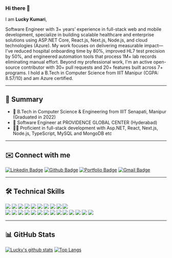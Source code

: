 ### Hi there 👋  
I am **Lucky Kumari**,  

Software Engineer with 3+ years’ experience in full-stack web and mobile development, specialize in building scalable healthcare and enterprise solutions using ASP.NET Core, React.js, Next.js, Node.js, and cloud technologies (Azure). My work focuses on delivering measurable impact—I've reduced hospital onboarding time by 80%, improved HL7 test precision by 50%, and engineered automation tools that process 1M+ lab records eliminating manual effort. Beyond my professional work, I'm an active open-source contributor with 30+ pull requests and 20+ features built across 7+ programs. I hold a B.Tech in Computer Science from IIIT Manipur (CGPA: 8.57/10) and am Azure certified.

---

## 🚀 Summary

- 🧠 B.Tech in Computer Science & Engineering from IIIT Senapati, Manipur (Graduated in 2022)
- 💼 Software Engineer at PROVIDENCE GLOBAL CENTER (Hyderabad)
- 👨‍💻 Proficient in full-stack development with Asp.NET, React, Next.js, Node.js, TypeScript, MySQL and MongoDB etc

---

## ✉️ Connect with me

[![Linkedin Badge](https://img.shields.io/badge/-luckykumarirai-blue?style=plastic&logo=linkedin&logoColor=white&link=https://www.linkedin.com/in/luckykumarirai/)](https://www.linkedin.com/in/luckykumarirai/)
[![Github Badge](https://img.shields.io/badge/-luckykumarirai-black?style=plastic&logo=github&logoColor=white&link=https://github.com/luckykumarirai)](https://github.com/luckykumarirai)
[![Portfolio Badge](https://img.shields.io/badge/-luckykumari-orange?style=plastic&logo=firefox&logoColor=white&link=https://luckykumari.com/)](https://luckykumari.com/)
[![Gmail Badge](https://img.shields.io/badge/-luckykumari112000@gmail.com-c14438?style=plastic&logo=Gmail&logoColor=white&link=mailto:luckykumari112000@gmail.com)](mailto:luckykumari112000@gmail.com)

---

## 🛠️ Technical Skills

<div style="flex">
  <img src="https://img.shields.io/badge/-C%20&%20C++-659ad2?style=flat&logo=c%2B%2B&logoColor=ffffff">
  <img src = "https://img.shields.io/badge/-HTML5-E34F26?style=flat&logo=html5&logoColor=white"> 
  <img src = "https://img.shields.io/badge/-CSS3-1572B6?style=flat&logo=css3&logoColor=white">
  <img src = "https://img.shields.io/badge/-Bootstrap-563D7C?style=flat&logo=bootstrap&logoColor=white">
  <img src = "https://img.shields.io/badge/-JavaScript-F7DF1E?style=flat&logo=javascript&logoColor=black">
  <img src = "https://img.shields.io/badge/-jQuery-0769AD?style=flat&logo=jquery&logoColor=white">
  <img src="https://img.shields.io/badge/-MongoDB-4EA94B?style=flat&logo=mongodb&logoColor=white"> 
  <img src="https://img.shields.io/badge/-Express.js-404D59?style=flat"> 
  <img src="https://img.shields.io/badge/-React-%23212121?style=flat&logo=React"> 
  <img src="https://img.shields.io/badge/-NodeJS-black?style=flat&logo=node.js"></br>
  <img src = "https://img.shields.io/badge/-Material--UI-0081CB?style=flat&logo=material-ui&logoColor=white">
  <img src = "https://img.shields.io/badge/-PHP-777BB4?style=flat&logo=php&logoColor=white">
  <img src = "https://img.shields.io/badge/-MySQL-00000F?style=flat&logo=mysql&logoColor=white">
  <img src = "https://img.shields.io/badge/-PostgreSQL-316192?style=flat&logo=postgresql&logoColor=white">
  <img src="https://img.shields.io/badge/-Python%203-3776AB?style=flat&logo=python&logoColor=white">
  <img src="https://img.shields.io/badge/-django-black?style=flat&logo=django">
  <img src = "https://img.shields.io/badge/-Java-ED8B00?style=flat&logo=java&logoColor=white">
  <img src = "https://img.shields.io/badge/-Shell_Script-121011?style=flat&logo=gnu-bash&logoColor=white">
  <img src = "https://img.shields.io/badge/-Linux/Ubuntu-E95420?style=flat&logo=ubuntu&logoColor=white">
  <img src="https://img.shields.io/badge/-Microsoft%20Azure-0078D4?style=flat&logo=microsoftazure&logoColor=white">
  <img src="https://img.shields.io/badge/-ASP.NET-512BD4?style=flat&logo=dotnet&logoColor=white">
  <img src="https://img.shields.io/badge/-C%23-239120?style=flat&logo=csharp&logoColor=white">
  <img src="https://img.shields.io/badge/-Visual%20Studio-5C2D91?style=flat&logo=visualstudio&logoColor=white">
  <img src="https://img.shields.io/badge/-.NET-512BD4?style=flat&logo=dotnet&logoColor=white">
</div>

---

## 📊 GitHub Stats

[![Lucky's github stats](https://github-readme-stats.vercel.app/api?username=luckykumarirai&show_icons=true&theme=radical)](https://github.com/luckykumarirai)
[![Top Langs](https://github-readme-stats.vercel.app/api/top-langs/?username=luckykumarirai&layout=compact&theme=great-gatsby&langs_count=8)](https://github.com/luckykumarirai/github-readme-stats)
